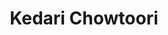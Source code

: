 ---
title: Kedari Chowtoori
image: "@assets/people/KC.jpg"
personalLink: https://github.com/
startYear: "2024"
endYear: "2025"
pronouns: "he/him"
---